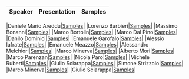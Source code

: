 |Speaker|Presentation|Samples|
|---|---|---|

|Daniele Mario Areddu|[Samples]()|
|Lorenzo Barbieri|[Samples]()|
|Massimo Bonanni|[Samples](https://github.com/massimobonanni/CopilotAzure-Demos)|
|Marco Bortolin|[Samples](https://github.com/bortolin/AspireFoundryLocalExample/tree/main)|
|Marco Dal Pino|[Samples]()|
|Danilo Dominici|[Samples](https://github.com/ddominici/Presentations/tree/main/2025/1nn0vAI%202025)|
|Emanuele Garofalo|[Samples]()|
|Alessio Iafrate|[Samples](https://github.com/a-iafrate/MauiAIDemo)|
|Emanuele Meazzo|[Samples]()|
|Alessandro Melchiori|[Samples]()|
|Marco Minerva|[Samples](https://github.com/marcominerva/SemanticKernelOpenApi)|
|Alberto Mori|[Samples](https://github.com/albx/smart-searches)|
|Marco Parenzan|[Samples]()|
|Nicola Paro|[Samples](https://github.com/nicolaparo/InnovAIDemo)|
|Michele Ruberti|[Samples]()|
|Giulio Sciarappa|[Samples]()|
|Simone Strizzolo|[Samples]()|
|Marco Minerva|[Samples](https://github.com/marcominerva/McpServerAspNetCore)|
|Giulio Sciarappa|[Samples]()|
